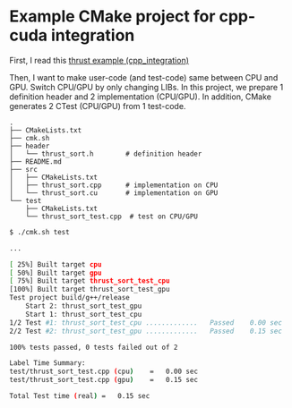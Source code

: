 # Example CMake project for cpp-cuda integration

First, I read this [thrust example (cpp_integration)](https://github.com/thrust/thrust/tree/master/examples/cpp_integration)

Then, I want to make user-code (and test-code) same between CPU and GPU. Switch CPU/GPU by only changing LIBs. In this project, we prepare 1 definition header and 2 implementation (CPU/GPU). In addition, CMake generates 2 CTest (CPU/GPU) from 1 test-code.

```
.
├── CMakeLists.txt
├── cmk.sh
├── header
│   └── thrust_sort.h        # definition header
├── README.md
├── src
│   ├── CMakeLists.txt
│   ├── thrust_sort.cpp      # implementation on CPU
│   └── thrust_sort.cu       # implementation on GPU
└── test
    ├── CMakeLists.txt
    └── thrust_sort_test.cpp  # test on CPU/GPU
```

``` sh
$ ./cmk.sh test

...

[ 25%] Built target cpu
[ 50%] Built target gpu
[ 75%] Built target thrust_sort_test_cpu
[100%] Built target thrust_sort_test_gpu
Test project build/g++/release
    Start 2: thrust_sort_test_gpu
    Start 1: thrust_sort_test_cpu
1/2 Test #1: thrust_sort_test_cpu .............   Passed    0.00 sec
2/2 Test #2: thrust_sort_test_gpu .............   Passed    0.15 sec

100% tests passed, 0 tests failed out of 2

Label Time Summary:
test/thrust_sort_test.cpp (cpu)    =   0.00 sec
test/thrust_sort_test.cpp (gpu)    =   0.15 sec

Total Test time (real) =   0.15 sec
```
